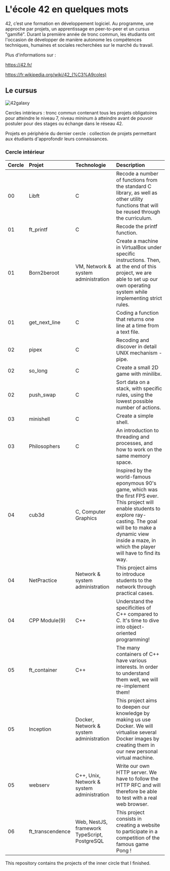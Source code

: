 # L'école 42 en quelques mots

42, c’est une formation en développement logiciel. Au programme, une approche par projets, un apprentissage en peer-to-peer et un cursus "gamifié". Durant la première année de tronc commun, les étudiants ont l'occasion de développer de manière autonome les compétences techniques, humaines et sociales recherchées sur le marché du travail.

Plus d'informations sur :

https://42.fr/

https://fr.wikipedia.org/wiki/42_(%C3%A9coles)

## Le cursus

![42galaxy](https://user-images.githubusercontent.com/106957229/172166532-6092d0bc-f0b4-4e58-bb59-05e00c85431b.png)

Cercles intérieurs : tronc commun contenant tous les projets obligatoires pour atteindre le niveau 7, niveau mininum à atteindre avant de pouvoir postuler pour des stages ou échange dans le réseau 42.

Projets en périphérie du dernier cercle : collection de projets permettant aux étudiants d'approfondir leurs connaissances.


### Cercle intérieur

| Cercle | Projet          | Technologie | Description |
| :------| :-------        | :---------- | :-----------|
| 00     | Libft           | C           | Recode a number of functions from the standard C library, as well as other utility functions that will be reused through the curriculum.|
| 01     | ft_printf       | C           | Recode the printf function.         |
| 01     | Born2beroot     | VM, Network & system administration     |Create a machine in VirtualBox under specific instructions. Then, at the end of this project, we are able to set up our own operating system while implementing strict rules.      |
| 01     | get_next_line   | C           | Coding a function that returns one line at a time from a text file.       |
| 02     | pipex           | C        | Recoding and discover in detail UNIX mechanism - pipe.        |
| 02     | so_long         | C        | Create a small 2D game with minilibx.|
| 02     | push_swap       | C        | Sort data on a stack, with specific rules, using the lowest possible number of actions.        |
| 03     | minishell       | C        | Create a simple shell.       |
| 03     | Philosophers    | C        | An introduction to threading and processes, and how to work on the same memory space.    |
| 04     | cub3d           | C, Computer Graphics        | Inspired by the world-famous eponymous 90's game, which was the first FPS ever. This project will enable students to explore ray-casting. The goal will be to make a dynamic view inside a maze, in which the player will have to find its way.         |
| 04     | NetPractice     | Network & system administration     | This project aims to introduce students to the network through practical cases.       |
| 04     | CPP Module(9)   | C++        |   Understand the specificities of C++ compared to C. It's time to dive into object-oriented programming!      |
| 05     | ft_container    | C++        |   The many containers of C++ have various interests. In order to understand them well, we will re-implement them!      |
| 05     | Inception       | Docker, Network & system administration      |  This project aims to deepen our knowledge by making us use Docker. We will virtualise several Docker images by creating them in our new personal virtual machine.        |
| 05     | webserv         | C++, Unix, Network & system administration        | Write our own HTTP server. We have to follow the HTTP RFC and will therefore be able to test with a real web browser.       |
| 06     | ft_transcendence| Web, NestJS, framework TypeScript, PostgreSQL | This project consists in creating a website to participate in a competition of the famous game Pong !      |



This repository contains the projects of the inner circle that I finished.

